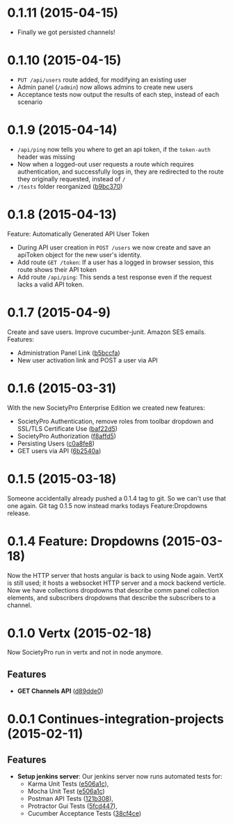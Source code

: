 # 0.1.11 (2015-04-15)
* Finally we got persisted channels!

# 0.1.10 (2015-04-15)
* `PUT /api/users` route added, for modifying an existing user
* Admin panel (`/admin`) now allows admins to create new users
* Acceptance tests now output the results of each step, instead of each scenario

# 0.1.9 (2015-04-14)
* `/api/ping` now tells you where to get an api token, if the `token-auth` header was missing
* Now when a logged-out user requests a route which requires authentication, and successfully logs in,
  they are redirected to the route they originally requested, instead of `/`
* `/tests` folder reorganized
  ([b9bc370](https://github.com/SocietyPro/sopro/commit/b9bc370b9bc7dc4065969996ad181631dfcf52c6))

# 0.1.8 (2015-04-13)
Feature: Automatically Generated API User Token
* During API user creation in `POST /users` we now create and save an apiToken object for the new user's identity.
* Add route `GET /token`: If a user has a logged in browser session, this route shows their API token
* Add route `/api/ping`: This sends a test response even if the request lacks a valid API token.

# 0.1.7 (2015-04-9)
Create and save users. Improve cucumber-junit. Amazon SES emails.
Features:
* Administration Panel Link
  ([b5bccfa](https://github.com/SocietyPro/sopro/commit/b5bccfaa816bc2163c8270104121349632f99215))
* New user activation link and POST a user via API

# 0.1.6 (2015-03-31)
With the new SocietyPro Enterprise Edition we created new features:
* SocietyPro Authentication, remove roles from toolbar dropdown and SSL/TLS Certificate Use
  ([baf22d5](https://github.com/SocietyPro/sopro/commit/baf22d51cccb5fe0a76767c71fbefb74e532b9af))
* SocietyPro Authorization
  ([f8affd5](https://github.com/SocietyPro/sopro/commit/f8affd561442eb9668c1ba49bd4d86f0cb24e509))
* Persisting Users
  ([c0a8fe8](https://github.com/SocietyPro/sopro/commit/c0a8fe835d38079d3b964c79f9237752dd4048af))
* GET users via API
  ([6b2540a](https://github.com/SocietyPro/sopro/commit/6b2540a7ae2d1ff8b1869c35530c3cfdb03fef65))

# 0.1.5 (2015-03-18)
Someone accidentally already pushed a 0.1.4 tag to git. So we can't use that one again.
Git tag 0.1.5 now instead marks todays Feature:Dropdowns release.

# 0.1.4 Feature: Dropdowns (2015-03-18)
Now the HTTP server that hosts angular is back to using Node again.
VertX is still used; it hosts a websocket HTTP server and a mock backend verticle.
Now we have collections dropdowns that describe comm panel collection elements,
and subscribers dropdowns that describe the subscribers to a channel.


# 0.1.0 Vertx (2015-02-18)

Now SocietyPro run in vertx and not in node anymore.

## Features
- **GET Channels API** ([d89dde0](https://github.com/jimmymorales/sopro/commit/d89dde071304ebbe97be1240a5662bcedf939fed))

# 0.0.1 Continues-integration-projects (2015-02-11)

## Features

- **Setup jenkins server**: Our jenkins server now runs automated tests for:
  - Karma Unit Tests ([e506a1c](https://github.com/jimmymorales/sopro/commit/e506a1c7b883844771f086f647232545dae0926b)),
  - Mocha Unit Test ([e506a1c](https://github.com/jimmymorales/sopro/commit/e506a1c7b883844771f086f647232545dae0926b))
  - Postman API Tests ([121b308](https://github.com/jimmymorales/sopro/commit/121b3081765f1aeba6781ab86aa1f3071b2a1a28)),
  - Protractor Gui Tests ([5fcd447](https://github.com/jimmymorales/sopro/commit/5fcd4477149195a66bbbf3b784f1f3fd4f1b6f53)),
  - Cucumber Acceptance Tests ([38cf4ce](https://github.com/jimmymorales/sopro/commit/38cf4ce5d51f9ebe1be4cdb6980494649201f286))
